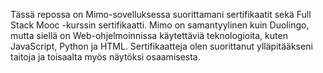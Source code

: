 Tässä repossa on Mimo-sovelluksessa suorittamani sertifikaatit sekä Full Stack Mooc -kurssin sertifikaatti. Mimo on samantyylinen kuin Duolingo, mutta siellä on Web-ohjelmoinnissa käytettäviä teknologioita, kuten JavaScript, Python ja HTML. Sertifikaatteja olen suorittanut ylläpitääkseni taitoja ja toisaalta myös näytöksi osaamisesta.
